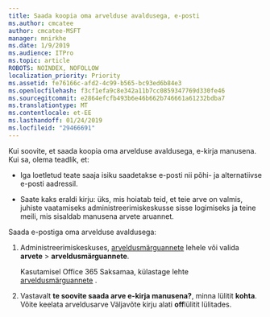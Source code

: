 ```yaml
---
title: Saada koopia oma arvelduse avaldusega, e-posti
ms.author: cmcatee
author: cmcatee-MSFT
manager: mnirkhe
ms.date: 1/9/2019
ms.audience: ITPro
ms.topic: article
ROBOTS: NOINDEX, NOFOLLOW
localization_priority: Priority
ms.assetid: fe76166c-afd2-4c99-b565-bc93ed6b84e3
ms.openlocfilehash: f3cf1efa9c8e342a11b7cc0859347769d330fe46
ms.sourcegitcommit: e2864efcfb493b6e46b662b746661a61232bdba7
ms.translationtype: MT
ms.contentlocale: et-EE
ms.lasthandoff: 01/24/2019
ms.locfileid: "29466691"
---
```

Kui soovite, et saada koopia oma arvelduse avaldusega, e-kirja manusena. Kui sa, olema teadlik, et:
  
- Iga loetletud teate saaja isiku saadetakse e-posti nii põhi- ja alternatiivse e-posti aadressil.
    
- Saate kaks eraldi kirju: üks, mis hoiatab teid, et teie arve on valmis, juhiste vaatamiseks administreerimiskeskusse sisse logimiseks ja teine meili, mis sisaldab manusena arvete aruannet.
    
Saada e-postiga oma arvelduse avaldusega:
  
1. Administreerimiskeskuses, [arveldusmärguannete](https://go.microsoft.com/fwlink/p/?linkid=853212) lehele või valida **arvete** \> **arveldusmärguannete**.
    
    Kasutamisel Office 365 Saksamaa, külastage lehte [arveldusmärguannete](https://go.microsoft.com/fwlink/p/?linkid=853213) . 
    
2. Vastavalt **te soovite saada arve e-kirja manusena?**, minna lülitit **kohta**. Võite keelata arveldusarve Väljavõte kirju alati **off**lülitit lülitades.
    

